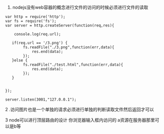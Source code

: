 1.  nodejs没有web容器的概念进行文件的访问的时候必须进行文件的读取

```
var http = require('http');
var fs = require('fs');
var server = http.createServer(function(req,res){

    console.log(req.url);

   if(req.url == '/3.png') {
        fs.readFile("./3.png",function(err,data){
            res.end(data);
        });
   }else {
        fs.readFile("./test.html",function(err,data){
            res.end(data);
        });
   }


});

server.listen(3001,"127.0.0.1");
```
2 .访问图片也是一个单独的请求必须进行单独的判断读取文件然后返回才可以

3  node可以进行顶层路由的设计 你浏览器输入框内访问的 a资源在服务器那里可以是b等